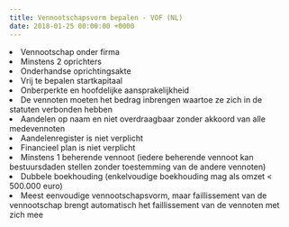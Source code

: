 ```yaml
---
title: Vennootschapsvorm bepalen - VOF (NL)
date: 2018-01-25 00:00:00 +0000
---
```

<li>Vennootschap onder firma</li> 

<li>Minstens 2 oprichters</li> 

<li>Onderhandse oprichtingsakte</li>

<li>Vrij te bepalen startkapitaal</li> 

<li>Onberperkte en hoofdelijke aansprakelijkheid</li> 

<li>De vennoten moeten het bedrag inbrengen waartoe ze zich in de statuten verbonden hebben</li>

 <li>Aandelen op naam en niet overdraagbaar zonder akkoord van alle medevennoten</li>

<li>Aandelenregister is niet verplicht</li>

<li> Financieel plan is niet verplicht</li>

<li> Minstens 1 beherende vennoot (iedere beherende vennoot kan bestuursdaden stellen zonder toestemming van de andere vennoten)</li>

<li> Dubbele boekhouding (enkelvoudige boekhouding mag als omzet < 500.000 euro) </li>

<li> Meest eenvoudige vennootschapsvorm, maar faillissement van de vennootschap brengt automatisch het faillissement van de vennoten met zich mee</li>